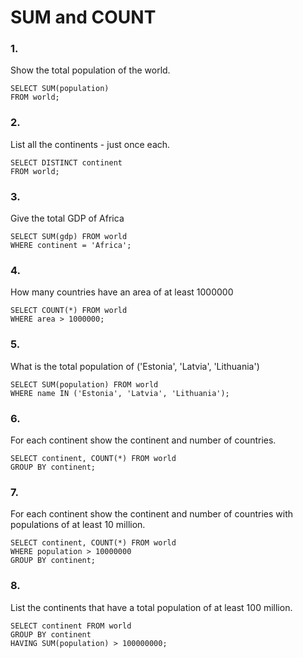 # SUM and COUNT

### 1.
Show the total population of the world.

```
SELECT SUM(population)
FROM world;
```

### 2.
List all the continents - just once each.

```
SELECT DISTINCT continent
FROM world;
```

### 3.
Give the total GDP of Africa

```
SELECT SUM(gdp) FROM world
WHERE continent = 'Africa';
```

### 4.
How many countries have an area of at least 1000000

```
SELECT COUNT(*) FROM world
WHERE area > 1000000;
```

### 5.
What is the total population of ('Estonia', 'Latvia', 'Lithuania')

```
SELECT SUM(population) FROM world
WHERE name IN ('Estonia', 'Latvia', 'Lithuania');
```

### 6.
For each continent show the continent and number of countries.

```
SELECT continent, COUNT(*) FROM world
GROUP BY continent;
```

### 7.
For each continent show the continent and number of countries with populations of at least 10 million.

```
SELECT continent, COUNT(*) FROM world
WHERE population > 10000000
GROUP BY continent;
```

### 8.
List the continents that have a total population of at least 100 million.

```
SELECT continent FROM world
GROUP BY continent
HAVING SUM(population) > 100000000;
```

